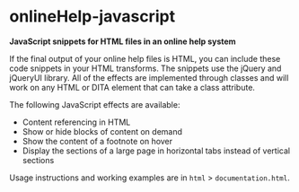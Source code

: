 # onlineHelp-javascript

__JavaScript snippets for HTML files in an online help system__

If the final output of your online help files is HTML, you can include these code snippets in your HTML transforms. The snippets use the jQuery and jQueryUI library. All of the effects are implemented through classes and will work on any HTML or DITA element that can take a class attribute.

The following JavaScript effects are available:

-    Content referencing in HTML
-    Show or hide blocks of content on demand
-    Show the content of a footnote on hover
-    Display the sections of a large page in horizontal tabs instead of vertical sections

Usage instructions and working examples are in `html` > `documentation.html`.